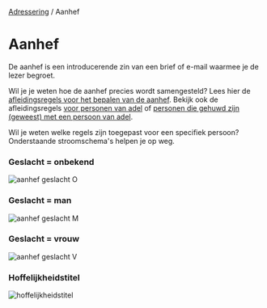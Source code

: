 [Adressering](/personen/informatieproducten/adressering) / Aanhef

# Aanhef

De aanhef is een introducerende zin van een brief of e-mail waarmee je de lezer begroet.

Wil je je weten hoe de aanhef precies wordt samengesteld? Lees hier de [afleidingsregels voor het bepalen van de aanhef](https://github.com/BRP-API/personen-informatie-service/blob/main/features/persoon/adressering/aanhef/summary.feature). Bekijk ook de afleidingsregels [voor personen van adel](https://github.com/BRP-API/personen-informatie-service/blob/main/features/persoon/adressering/aanhef/adellijke_titel_predicaat.feature) of [personen die gehuwd zijn (geweest) met een persoon van adel](https://github.com/BRP-API/personen-informatie-service/blob/main/features/persoon/adressering/aanhef/partner_met_adellijketitel_predicaat.feature).  

Wil je weten welke regels zijn toegepast voor een specifiek persoon? Onderstaande stroomschema's helpen je op weg.

### Geslacht = onbekend
![aanhef geslacht O](stroomschema-1.png)
<br>

### Geslacht = man
![aanhef geslacht M](stroomschema-2.png)
<br>

### Geslacht = vrouw
![aanhef geslacht V](stroomschema-3.png)
<br>

### Hoffelijkheidstitel
![hoffelijkheidstitel](stroomschema-4.png)

